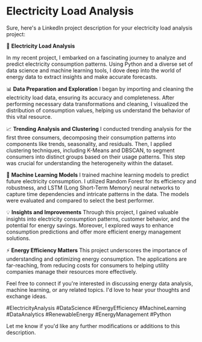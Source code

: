 # Electricity Load Analysis

Sure, here's a LinkedIn project description for your electricity load analysis project:

🔌 **Electricity Load Analysis**

In my recent project, I embarked on a fascinating journey to analyze and predict electricity consumption patterns. Using Python and a diverse set of data science and machine learning tools, I dove deep into the world of energy data to extract insights and make accurate forecasts.

📊 **Data Preparation and Exploration**
I began by importing and cleaning the electricity load data, ensuring its accuracy and completeness. After performing necessary data transformations and cleaning, I visualized the distribution of consumption values, helping us understand the behavior of this vital resource.

📈 **Trending Analysis and Clustering**
I conducted trending analysis for the first three consumers, decomposing their consumption patterns into components like trends, seasonality, and residuals. Then, I applied clustering techniques, including K-Means and DBSCAN, to segment consumers into distinct groups based on their usage patterns. This step was crucial for understanding the heterogeneity within the dataset.

🤖 **Machine Learning Models**
I trained machine learning models to predict future electricity consumption. I utilized Random Forest for its efficiency and robustness, and LSTM (Long Short-Term Memory) neural networks to capture time dependencies and intricate patterns in the data. The models were evaluated and compared to select the best performer.

💡 **Insights and Improvements**
Through this project, I gained valuable insights into electricity consumption patterns, customer behavior, and the potential for energy savings. Moreover, I explored ways to enhance consumption predictions and offer more efficient energy management solutions.

⚡ **Energy Efficiency Matters**
This project underscores the importance of understanding and optimizing energy consumption. The applications are far-reaching, from reducing costs for consumers to helping utility companies manage their resources more effectively.

Feel free to connect if you're interested in discussing energy data analysis, machine learning, or any related topics. I'd love to hear your thoughts and exchange ideas.

#ElectricityAnalysis #DataScience #EnergyEfficiency #MachineLearning #DataAnalytics #RenewableEnergy #EnergyManagement #Python

Let me know if you'd like any further modifications or additions to this description.
